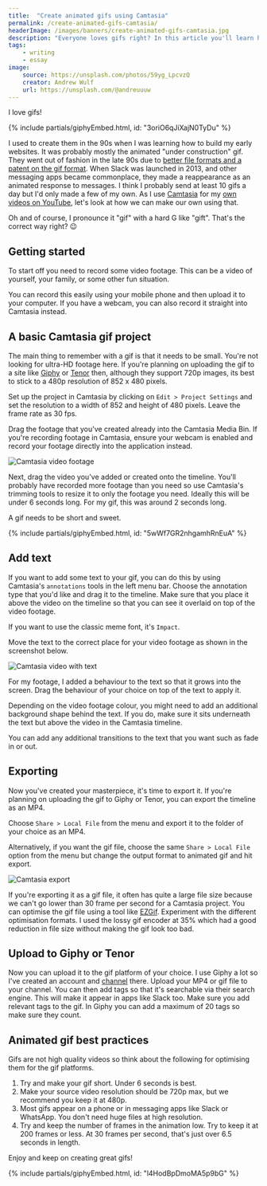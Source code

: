 ```yaml
---
title:  "Create animated gifs using Camtasia"
permalink: /create-animated-gifs-camtasia/
headerImage: /images/banners/create-animated-gifs-camtasia.jpg
description: "Everyone loves gifs right? In this article you'll learn how to make your own using Camtasia."
tags:
    - writing
    - essay
image:
    source: https://unsplash.com/photos/59yg_LpcvzQ
    creator: Andrew Wulf
    url: https://unsplash.com/@andreuuuw
---
```


I love gifs!

{% include partials/giphyEmbed.html, id: "3oriO6qJiXajN0TyDu" %}

I used to create them in the 90s when I was learning how to build my early websites. It was probably mostly the animated "under construction" gif. They went out of fashion in the late 90s due to [better file formats and a patent on the gif format](https://www.smithsonianmag.com/history/brief-history-gif-early-internet-innovation-ubiquitous-relic-180963543/). When Slack was launched in 2013, and other messaging apps became commonplace, they made a reappearance as an animated response to messages. I think I probably send at least 10 gifs a day but I'd only made a few of my own. As I use [Camtasia](https://www.techsmith.com/video-editor.html) for my [own videos on YouTube]({{socialMedia.youtube.url}}), let's look at how we can make our own using that.

Oh and of course, I pronounce it "gif" with a hard G like "gift". That's the correct way right? 😉

## Getting started

To start off you need to record some video footage. This can be a video of yourself, your family, or some other fun situation.

You can record this easily using your mobile phone and then upload it to your computer. If you have a webcam, you can also record it straight into Camtasia instead.

## A basic Camtasia gif project

The main thing to remember with a gif is that it needs to be small. You're not looking for ultra-HD footage here. If you're planning on uploading the gif to a site like [Giphy](http://giphy.com/) or [Tenor](https://tenor.com/) then, although they support 720p images, its best to stick to a 480p resolution of 852 x 480 pixels.

Set up the project in Camtasia by clicking on `Edit > Project Settings` and set the resolution to a width of 852 and height of 480 pixels. Leave the frame rate as 30 fps.

Drag the footage that you've created already into the Camtasia Media Bin. If you're recording footage in Camtasia, ensure your webcam is enabled and record your footage directly into the application instead.

![Camtasia video footage](/images/posts/camtasia-video-footage.jpg)

Next, drag the video you've added or created onto the timeline. You'll probably have recorded more footage than you need so use Camtasia's trimming tools to resize it to only the footage you need. Ideally this will be under 6 seconds long. For my gif, this was around 2 seconds long.

A gif needs to be short and sweet.

{% include partials/giphyEmbed.html, id: "5wWf7GR2nhgamhRnEuA" %}

## Add text

If you want to add some text to your gif, you can do this by using Camtasia's `annotations` tools in the left menu bar. Choose the annotation type that you'd like and drag it to the timeline. Make sure that you place it above the video on the timeline so that you can see it overlaid on top of the video footage.

If you want to use the classic meme font, it's `Impact`.

Move the text to the correct place for your video footage as shown in the screenshot below.

![Camtasia video with text](/images/posts/camtasia-video-with-text.jpg)

For my footage, I added a behaviour to the text so that it grows into the screen. Drag the behaviour of your choice on top of the text to apply it.

Depending on the video footage colour, you might need to add an additional background shape behind the text. If you do, make sure it sits underneath the text but above the video in the Camtasia timeline.

You can add any additional transitions to the text that you want such as fade in or out.

## Exporting

Now you've created your masterpiece, it's time to export it. If you're planning on uploading the gif to Giphy or Tenor, you can export the timeline as an MP4.

Choose `Share > Local File` from the menu and export it to the folder of your choice as an MP4.

Alternatively, if you want the gif file, choose the same `Share > Local File` option from the menu but change the output format to animated gif and hit export.

![Camtasia export](/images/posts/camtasia-export.jpg)

If you're exporting it as a gif file, it often has quite a large file size because we can't go lower than 30 frame per second for a Camtasia project. You can optimise the gif file using a tool like [EZGif](https://ezgif.com/optimize/). Experiment with the different optimisation formats. I used the lossy gif encoder at 35% which had a good reduction in file size without making the gif look too bad.

## Upload to Giphy or Tenor

Now you can upload it to the gif platform of your choice. I use Giphy a lot so I've created an account and [channel](https://giphy.com/channel/marclittlemore) there. Upload your MP4 or gif file to your channel. You can then add tags so that it's searchable via their search engine. This will make it appear in apps like Slack too. Make sure you add relevant tags to the gif. In Giphy you can add a maximum of 20 tags so make sure they count.

## Animated gif best practices

Gifs are not high quality videos so think about the following for optimising them for the gif platforms.

1. Try and make your gif short. Under 6 seconds is best.
1. Make your source video resolution should be 720p max, but we recommend you keep it at 480p.
1. Most gifs appear on a phone or in messaging apps like Slack or WhatsApp. You don't need huge files at high resolution. 
1. Try and keep the number of frames in the animation low. Try to keep it at 200 frames or less. At 30 frames per second, that's just over 6.5 seconds in length.

Enjoy and keep on creating great gifs!

{% include partials/giphyEmbed.html, id: "l4HodBpDmoMA5p9bG" %}
